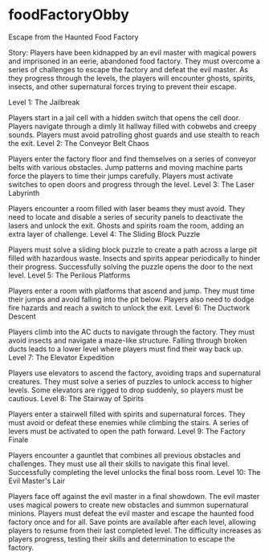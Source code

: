 # foodFactoryObby
Escape from the Haunted Food Factory

Story: Players have been kidnapped by an evil master with magical powers and imprisoned in an eerie, abandoned food factory. They must overcome a series of challenges to escape the factory and defeat the evil master. As they progress through the levels, the players will encounter ghosts, spirits, insects, and other supernatural forces trying to prevent their escape.

Level 1: The Jailbreak

Players start in a jail cell with a hidden switch that opens the cell door.
Players navigate through a dimly lit hallway filled with cobwebs and creepy sounds.
Players must avoid patrolling ghost guards and use stealth to reach the exit.
Level 2: The Conveyor Belt Chaos

Players enter the factory floor and find themselves on a series of conveyor belts with various obstacles.
Jump patterns and moving machine parts force the players to time their jumps carefully.
Players must activate switches to open doors and progress through the level.
Level 3: The Laser Labyrinth

Players encounter a room filled with laser beams they must avoid.
They need to locate and disable a series of security panels to deactivate the lasers and unlock the exit.
Ghosts and spirits roam the room, adding an extra layer of challenge.
Level 4: The Sliding Block Puzzle

Players must solve a sliding block puzzle to create a path across a large pit filled with hazardous waste.
Insects and spirits appear periodically to hinder their progress.
Successfully solving the puzzle opens the door to the next level.
Level 5: The Perilous Platforms

Players enter a room with platforms that ascend and jump.
They must time their jumps and avoid falling into the pit below.
Players also need to dodge fire hazards and reach a switch to unlock the exit.
Level 6: The Ductwork Descent

Players climb into the AC ducts to navigate through the factory.
They must avoid insects and navigate a maze-like structure.
Falling through broken ducts leads to a lower level where players must find their way back up.
Level 7: The Elevator Expedition

Players use elevators to ascend the factory, avoiding traps and supernatural creatures.
They must solve a series of puzzles to unlock access to higher levels.
Some elevators are rigged to drop suddenly, so players must be cautious.
Level 8: The Stairway of Spirits

Players enter a stairwell filled with spirits and supernatural forces.
They must avoid or defeat these enemies while climbing the stairs.
A series of levers must be activated to open the path forward.
Level 9: The Factory Finale

Players encounter a gauntlet that combines all previous obstacles and challenges.
They must use all their skills to navigate this final level.
Successfully completing the level unlocks the final boss room.
Level 10: The Evil Master's Lair

Players face off against the evil master in a final showdown.
The evil master uses magical powers to create new obstacles and summon supernatural minions.
Players must defeat the evil master and escape the haunted food factory once and for all.
Save points are available after each level, allowing players to resume from their last completed level. The difficulty increases as players progress, testing their skills and determination to escape the factory.
